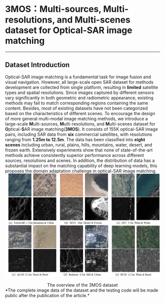 # 3MOS：Multi-sources, Multi-resolutions, and Multi-scenes dataset for Optical-SAR image matching
***
## Dataset Introduction
Optical-SAR image matching is a fundamental task for image fusion and visual navigation.  However, all large-scale open SAR dataset for methods development are collected from single platform, resulting in **limited** satellite types and spatial resolutions. Since images captured by different sensors vary significantly in both geometric and radiometric appearance, existing methods may fail to match corresponding regions containing the same content. Besides, most of existing datasets have not been categorized based on the characteristics of different scenes. To encourage the design of more general multi-modal image matching methods, we introduce a large-scale **M**ulti-sources, **M**ulti-resolutions, and **M**ulti-scenes dataset for **O**ptical-**S**AR image matching(**3MOS**). It consists of 155K optical-SAR image pairs, including SAR data from **six** commercial satellites, with resolutions ranging from **1.25m to 12.5m**. The data has been classified into **eight scenes** including urban, rural, plains, hills, mountains, water, desert, and frozen earth. Extensively experiments show that none of state-of-the-art  methods achieve consistently superior performance across different sources, resolutions and scenes. In addition, the distribution of data has a substantial impact on the matching capability of deep learning models, this proposes the domain adaptation challenge in optical-SAR image matching.
![The overview of the 3MOS dataset](https://github.com/3M-OS/3MOS/blob/main/overview.png)
<center>The overview of the 3MOS dataset</center>
*The complete image data of the dataset and the testing code will be made public after the publication of the article.*

